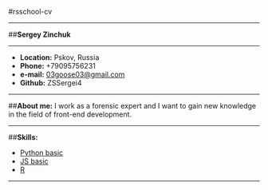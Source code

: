 #rsschool-cv
___
##__Sergey Zinchuk__
***
* __Location:__ Pskov, Russia
* __Phone:__ +79095756231
* __e-mail:__ 03goose03@gmail.com
* __Github:__ ZSSergei4
***
##__About me:__
I work as a forensic expert and I want to gain new knowledge in the field of front-end development.
***
##__Skills:__
* [Python basic](https://stepik.org/cert/20383)
* [JS basic](https://stepik.org/cert/64173)
* [R](https://stepik.org/cert/190777)
***


